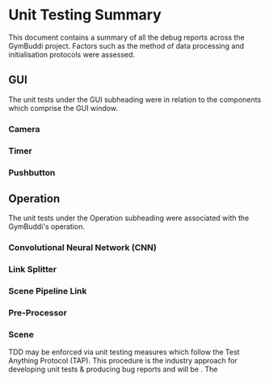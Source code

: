 # Unit Testing Summary

This document contains a summary of all the debug reports across the GymBuddi project. Factors such as the method of data processing and initialisation protocols were assessed. 

## GUI
The unit tests under the GUI subheading were in relation to the components which comprise the GUI window. 

### Camera
### Timer
### Pushbutton

## Operation
The unit tests under the Operation subheading were associated with the GymBuddi's operation. 

### Convolutional Neural Network (CNN)
### Link Splitter
### Scene Pipeline Link 
### Pre-Processor
### Scene


TDD may be enforced via unit testing measures which follow the Test Anything Protocol (TAP). This procedure is the industry approach for developing unit tests & producing bug reports and will be . The 

